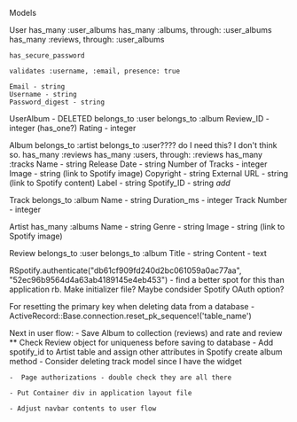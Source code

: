 Models

User
    has_many :user_albums
    has_many :albums, through: :user_albums
    has_many :reviews, through: :user_albums

    has_secure_password

    validates :username, :email, presence: true
    
    Email - string
    Username - string
    Password_digest - string

    
    

UserAlbum - DELETED
    belongs_to :user
    belongs_to :album
    Review_ID - integer (has_one?)
    Rating - integer



Album
    belongs_to :artist
    belongs_to :user???? do I need this?  I don't think so.
    has_many :reviews
    has_many :users, through: :reviews
    has_many :tracks
    Name - string
    Release Date - string
    Number of Tracks - integer
    Image - string (link to Spotify image)
    Copyright - string
    External URL - string (link to Spotify content)
    Label - string
    Spotify_ID - string *add*



Track
    belongs_to :album
    Name - string
    Duration_ms - integer
    Track Number - integer


Artist
    has_many :albums
    Name - string
    Genre - string
    Image - string (link to Spotify image)


Review
    belongs_to :user
    belongs_to :album
    Title - string
    Content - text


RSpotify.authenticate("db61cf909fd240d2bc061059a0ac77aa", "52ec96b9564d4a63ab4189145e4eb453")
    - find a better spot for this than application rb.  Make initializer file?  Maybe condsider Spotify OAuth option?

For resetting the primary key when deleting data from a database
    - ActiveRecord::Base.connection.reset_pk_sequence!('table_name') 

Next in user flow:
    - Save Album to collection (reviews) and rate and review
    ** Check Review object for uniqueness before saving to database
    - Add spotify_id to Artist table and assign other attributes in Spotify create album method
    - Consider deleting track model since I have the widget

    -  Page authorizations - double check they are all there

    - Put Container div in application layout file 

    - Adjust navbar contents to user flow
